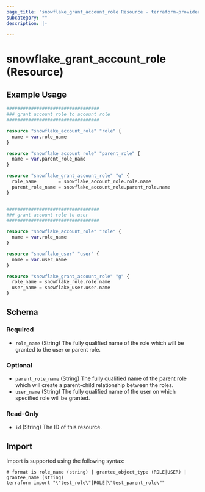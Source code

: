 ```yaml
---
page_title: "snowflake_grant_account_role Resource - terraform-provider-snowflake"
subcategory: ""
description: |-
  
---
```


# snowflake_grant_account_role (Resource)



## Example Usage

```terraform
##################################
### grant account role to account role
##################################

resource "snowflake_account_role" "role" {
  name = var.role_name
}

resource "snowflake_account_role" "parent_role" {
  name = var.parent_role_name
}

resource "snowflake_grant_account_role" "g" {
  role_name        = snowflake_account_role.role.name
  parent_role_name = snowflake_account_role.parent_role.name
}


##################################
### grant account role to user
##################################

resource "snowflake_account_role" "role" {
  name = var.role_name
}

resource "snowflake_user" "user" {
  name = var.user_name
}

resource "snowflake_grant_account_role" "g" {
  role_name = snowflake_role.role.name
  user_name = snowflake_user.user.name
}
```

<!-- schema generated by tfplugindocs -->
## Schema

### Required

- `role_name` (String) The fully qualified name of the role which will be granted to the user or parent role.

### Optional

- `parent_role_name` (String) The fully qualified name of the parent role which will create a parent-child relationship between the roles.
- `user_name` (String) The fully qualified name of the user on which specified role will be granted.

### Read-Only

- `id` (String) The ID of this resource.

## Import

Import is supported using the following syntax:

```shell
# format is role_name (string) | grantee_object_type (ROLE|USER) | grantee_name (string)
terraform import "\"test_role\"|ROLE|\"test_parent_role\""
```
